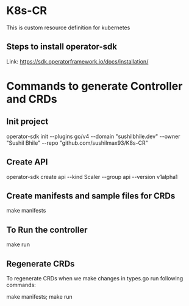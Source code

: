 # K8s-CR

This is custom resource definition for kubernetes

## Steps to install operator-sdk

Link: https://sdk.operatorframework.io/docs/installation/


# Commands to generate Controller and CRDs

## Init project

operator-sdk init --plugins go/v4 --domain "sushilbhile.dev" --owner "Sushil Bhile" --repo "github.com/sushilmax93/K8s-CR"

## Create API

operator-sdk create api --kind Scaler --group api --version v1alpha1

## Create manifests and sample files for CRDs

make manifests

## To Run the controller

make run

## Regenerate CRDs

To regenerate CRDs when we make changes in types.go run following commands:

make manifests; make run